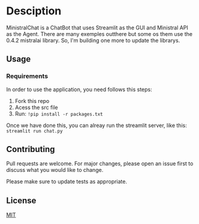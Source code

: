 # Desciption

MinistralChat is a ChatBot that uses Streamlit as the GUI and Ministral API as the Agent.  There are many exemples outthere but some os them use the 0.4.2 mistralai library. So, I'm building one more to update the librarys.

## Usage

### Requirements

In order to use the application, you need follows this steps:

1. Fork this repo
2. Acess the src file
3. Run: `!pip install -r packages.txt`

Once we have done this, you can alreay run the streamlit server, like this: `streamlit run chat.py`

## Contributing

Pull requests are welcome. For major changes, please open an issue first
to discuss what you would like to change.

Please make sure to update tests as appropriate.

## License

[MIT](https://choosealicense.com/licenses/mit/)
